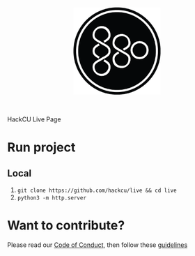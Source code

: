 
<br>
<p align="center">
  <img alt="HackCU IV" src="https://github.com/HackCU/splash-page/blob/master/img/hackcu_black.png" width="200"/>
</p>
<br>

HackCU Live Page

# Run project

## Local 

1. `git clone https://github.com/hackcu/live && cd live`
2. `python3 -m http.server`

# Want to contribute?

Please read our [Code of Conduct](.github/CODE_OF_CONDUCT.md), then follow these [guidelines](.github/CONTRIBUTING.md)
